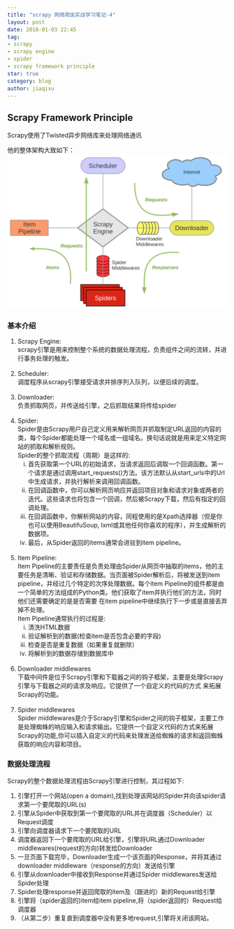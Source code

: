 ```yaml
---
title: "scrapy 网络爬虫实战学习笔记-4"
layout: post
date: 2018-01-03 22:45
tag:
- scrapy
- scrapy engine
- spider
- scrapy framework principle
star: true
category: blog
author: jiaqixu
---
```


## Scrapy Framework Principle

Scrapy使用了Twisted异步网络库来处理网络通讯

他的整体架构大致如下：
<img src="/assets/images/blog/scrapy_framework.jpg">

### 基本介绍
<ol>
<li>Scrapy Engine:<br>
scrapy引擎是用来控制整个系统的数据处理流程，负责组件之间的流转，并进行事务处理的触发。
</li>
<br>
<li>Scheduler:<br>
调度程序从scrapy引擎接受请求并排序列入队列，以便后续的调度。
</li>
<br>
<li>Downloader:<br>
负责抓取网页，并传送给引擎，之后抓取结果将传给spider
</li>
<br>
<li>Spider:<br>
Spider是由Scrapy用户自己定义用来解析网页并抓取制定URL返回的内容的类，每个Spider都能处理一个域名或一组域名。换句话说就是用来定义特定网站的抓取和解析规则。
<br>
Spider的整个抓取流程（周期）是这样的:<br>
    <ol type='i'>
      <li>首先获取第一个URL的初始请求，当请求返回后调取一个回调函数。第一个请求是通过调用start_requests()方法。该方法默认从start_urls中的Url中生成请求，并执行解析来调用回调函数。</li>
      <li>在回调函数中，你可以解析网页响应并返回项目对象和请求对象或两者的迭代。这些请求也将包含一个回调，然后被Scrapy下载，然后有指定的回调处理。</li>
      <li>在回调函数中，你解析网站的内容，同程使用的是Xpath选择器（但是你也可以使用BeautifuSoup, lxml或其他任何你喜欢的程序），并生成解析的数据项。</li>
      <li>最后，从Spider返回的items通常会进驻到item pipeline。</li>
    </ol>
</li>
<br>
<li>Item Pipeline:<br>
Item Pipeline的主要责任是负责处理由Spider从网页中抽取的items，他的主要任务是清晰、验证和存储数据。当页面被Spider解析后，将被发送到item pipeline，并经过几个特定的次序处理数据。每个item Pipeline的组件都是由一个简单的方法组成的Python类。他们获取了item并执行他们的方法，同时他们还需要确定的是是否需要 在item pipeline中继续执行下一步或是直接丢弃掉不处理。
<br>
Item Pipeline通常执行的过程是:
    <ol type='i'>
      <li>清洗HTML数据</li>
      <li>验证解析到的数据(检查item是否包含必要的字段)</li>
      <li>检查是否是重复数据（如果重复就删除）</li>
      <li>将解析到的数据存储到数据库中</li>
    </ol>
</li>
<br>
<li>Downloader middlewares<br>
下载中间件是位于Scrapy引擎和下载器之间的钩子框架，主要是处理Scrapy引擎与下载器之间的请求及响应。它提供了一个自定义的代码的方式 来拓展Scrapy的功能。
</li>
<br>
<li>Spider middlewares<br>
Spider middlewares是介于Scrapy引擎和Spider之间的钩子框架，主要工作是处理蜘蛛的响应输入和请求输出。它提供一个自定义代码的方式来拓展Scrapy的功能,你可以插入自定义的代码来处理发送给蜘蛛的请求和返回蜘蛛获取的响应内容和项目。
</li>
</ol>

### 数据处理流程

Scrapy的整个数据处理流程由Scrapy引擎进行控制，其过程如下:
<ol>
<li>引擎打开一个网站(open a domain),找到处理该网站的Spider并向该spider请求第一个要爬取的URL(s) </li>
<li>引擎从Spider中获取到第一个要爬取的URL并在调度器（Scheduler）以Request调度</li>
<li>引擎向调度器请求下一个要爬取的URL</li>
<li>调度器返回下一个要爬取的URL给引擎，引擎将URL通过Downloader middlewares(request的方向)转发给Downloader</li>
<li>一旦页面下载完毕，Downloader生成一个该页面的Response，并将其通过downloader middleware（response的方向）发送给引擎 </li>
<li>引擎从downloader中接收到Response并通过Spider middlewares发送给Spider处理</li>
<li>Spider处理response并返回爬取的item及（跟进的）新的Request给引擎</li>
<li>引擎将（spider返回的)item给item pipeline,将（spider返回的）Request给调度器</li>
<li>（从第二步）重复直到调度器中没有更多地request,引擎将关闭该网站。</li>
</ol>
